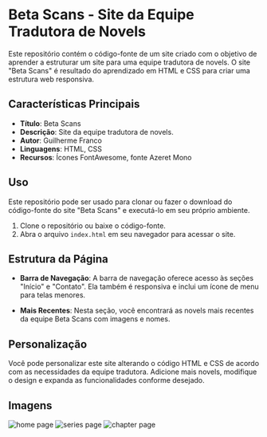 # Beta Scans - Site da Equipe Tradutora de Novels

Este repositório contém o código-fonte de um site criado com o objetivo de aprender a estruturar um site para uma equipe tradutora de novels. O site "Beta Scans" é resultado do aprendizado em HTML e CSS para criar uma estrutura web responsiva.

## Características Principais

- **Título**: Beta Scans
- **Descrição**: Site da equipe tradutora de novels.
- **Autor**: Guilherme Franco
- **Linguagens**: HTML, CSS
- **Recursos**: Ícones FontAwesome, fonte Azeret Mono

## Uso

Este repositório pode ser usado para clonar ou fazer o download do código-fonte do site "Beta Scans" e executá-lo em seu próprio ambiente.

1. Clone o repositório ou baixe o código-fonte.
2. Abra o arquivo `index.html` em seu navegador para acessar o site.

## Estrutura da Página

- **Barra de Navegação**: A barra de navegação oferece acesso às seções "Início" e "Contato". Ela também é responsiva e inclui um ícone de menu para telas menores.

- **Mais Recentes**: Nesta seção, você encontrará as novels mais recentes da equipe Beta Scans com imagens e nomes.

## Personalização

Você pode personalizar este site alterando o código HTML e CSS de acordo com as necessidades da equipe tradutora. Adicione mais novels, modifique o design e expanda as funcionalidades conforme desejado.

## Imagens
![home page](https://github.com/user-attachments/assets/ae658203-c599-4c33-a71b-1a203d9dd2c3)
![series page](https://github.com/user-attachments/assets/4bc29fcd-adfc-47fd-89c2-c486ca8da8a2)
![chapter page](https://github.com/user-attachments/assets/3f5b790c-9ee9-4d1d-afd5-1eba3114724b)
